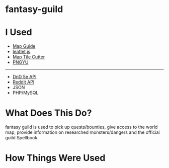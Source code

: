 # fantasy-guild

# I Used

* [Map Guide](https://techtrail.net/creating-an-interactive-map-with-leaflet-js/)
* [leaflet.js](https://leafletjs.com/)
* [Map Tile Cutter](https://github.com/bramus/photoshop-google-maps-tile-cutter/)
* [PNGYU](https://nukesaq88.github.io/Pngyu/)

-----------------------------------------------------------------------------------

* [DnD 5e API](https://www.dnd5eapi.co/)
* [Reddit API](https://www.reddit.com/wiki/api/#wiki_reddit_api_access)
* JSON
* PHP/MySQL

# What Does This Do?

<p>fantasy guild is used to pick up quests/bounties, give access to the world map, provide information on researched monsters/dangers and the official guild Spellbook.</p>

# How Things Were Used
